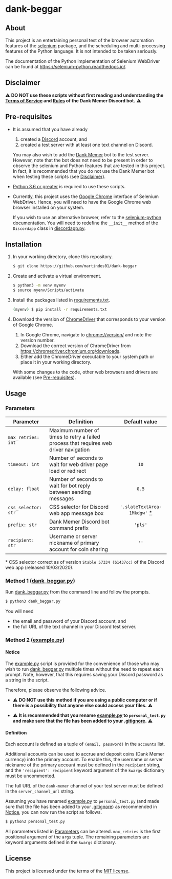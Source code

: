 # dank-beggar

## About

This project is an entertaining personal test of the browser automation features of the [selenium](https://pypi.org/project/selenium/) package, and the scheduling and multi-processing features of the Python language.
It is not intended to be taken seriously.

The documentation of the Python implementation of Selenium WebDriver can be found at https://selenium-python.readthedocs.io/.

## Disclaimer

:warning: **DO NOT use these scripts without first reading and understanding the [Terms of Service](https://dankmemer.lol/terms) and [Rules](https://dankmemer.lol/rules) of the Dank Memer Discord bot.** :warning:

## Pre-requisites

* It is assumed that you have already

  1. created a [Discord](https://discordapp.com/) account, and
  1. created a test server with at least one text channel on Discord.

  You may also wish to add the [Dank Memer](https://dankmemer.lol/) bot to the test server.
  However, note that the bot does not need to be present in order to observe the selenium and Python features that are tested in this project.
  In fact, it is recommended that you do not use the Dank Memer bot when testing these scripts (see [Disclaimer](#disclaimer)).

* [Python 3.6 or greater](https://www.python.org/downloads/) is required to use these scripts.

* Currently, this project uses the [Google Chrome](https://www.google.com/chrome/) interface of Selenium WebDriver.
  Hence, you will need to have the Google Chrome web browser installed on your system.

  If you wish to use an alternative browser, refer to the [selenium-python](https://selenium-python.readthedocs.io/) documentation.
  You will need to redefine the `__init__` method of the `Discordapp` class in [discordapp.py](discordapp.py).

## Installation

1. In your working directory, clone this repository.
   ```bash
   $ git clone https://github.com/martindes01/dank-beggar
   ```

1. Create and activate a virtual environment.
   ```bash
   $ python3 -m venv myenv
   $ source myenv/Scripts/activate
   ```

1. Install the packages listed in [requirements.txt](requirements.txt).
   ```bash
   (myenv) $ pip install -r requirements.txt
   ```

1. Download the version of [ChromeDriver](https://chromedriver.chromium.org/home) that corresponds to your version of Google Chrome.
   1. In Google Chrome, navigate to [chrome://version/](chrome://version/) and note the version number.
   2. Download the correct version of ChromeDriver from https://chromedriver.chromium.org/downloads.
   3. Either add the ChromeDriver executable to your system path or place it in your working directory.

   With some changes to the code, other web browsers and drivers are available (see [Pre-requisites](#pre-requisites)).

## Usage

### Parameters

Parameter | Definition | Default value
--- | --- | :---:
`max_retries: int` | Maximum number of times to retry a failed process that requires web driver navigation |
`timeout: int` | Number of seconds to wait for web driver page load or redirect | `10`
`delay: float` | Number of seconds to wait for bot reply between sending messages | `0.5`
`css_selector: str` | CSS selector for Discord web app message box | `'.slateTextArea-1Mkdgw'` [*](#footnote-a)
`prefix: str` | Dank Memer Discord bot command prefix | `'pls'`
`recipient: str` | Username or server nickname of primary account for coin sharing | `''`

<span id="footnote-a">*</span> CSS selector correct as of version `Stable 57334 (b1437cc)` of the Discord web app (released 10/03/2020).

### Method 1 ([dank_beggar.py](dank_beggar.py))

Run [dank_beggar.py](dank_beggar.py) from the command line and follow the prompts.
```bash
$ python3 dank_beggar.py
```

You will need
* the email and password of your Discord account, and
* the full URL of the text channel in your Discord test server.

### Method 2 ([example.py](example.py))

#### Notice

The [example.py](example.py) script is provided for the convenience of those who may wish to run [dank_beggar.py](dank_beggar.py) multiple times without the need to repeat each prompt.
Note, however, that this requires saving your Discord password as a string in the script.

Therefore, please observe the following advice.

* :warning: **DO NOT use this method if you are using a public computer or if there is a possibility that anyone else could access your files.** :warning:

* :warning: **It is recommended that you rename [example.py](example.py) to `personal_test.py` and make sure that the file has been added to your [.gitignore](.gitignore).** :warning:

#### Definition

Each account is defined as a tuple of `(email, password)` in the `accounts` list.

Additional accounts can be used to accrue and deposit coins (Dank Memer currency) into the primary account.
To enable this, the username or server nickname of the primary account must be defined in the `recipient` string, and the `'recipient': recipient` keyword argument of the `kwargs` dictionary must be uncommented.

The full URL of the `dank-memer` channel of your test server must be defined in the `server_channel_url` string.

Assuming you have renamed [example.py](example.py) to `personal_test.py` (and made sure that the file has been added to your [.gitignore](.gitignore)) as recommended in [Notice](#notice), you can now run the script as follows.
```bash
$ python3 personal_test.py
```

All parameters listed in [Parameters](#parameters) can be altered.
`max_retries` is the first positional argument of the `args` tuple.
The remaining parameters are keyword arguments defined in the `kwargs` dictionary.

## License

This project is licensed under the terms of the [MIT license](LICENSE).
